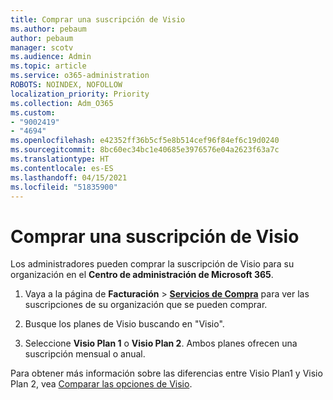 ```yaml
---
title: Comprar una suscripción de Visio
ms.author: pebaum
author: pebaum
manager: scotv
ms.audience: Admin
ms.topic: article
ms.service: o365-administration
ROBOTS: NOINDEX, NOFOLLOW
localization_priority: Priority
ms.collection: Adm_O365
ms.custom:
- "9002419"
- "4694"
ms.openlocfilehash: e42352ff36b5cf5e8b514cef96f84ef6c19d0240
ms.sourcegitcommit: 8bc60ec34bc1e40685e3976576e04a2623f63a7c
ms.translationtype: HT
ms.contentlocale: es-ES
ms.lasthandoff: 04/15/2021
ms.locfileid: "51835900"
---
```

# <a name="purchase-visio-subscription"></a>Comprar una suscripción de Visio

Los administradores pueden comprar la suscripción de Visio para su organización en el **Centro de administración de Microsoft 365**.

1. Vaya a la página de **Facturación** > **[ Servicios de Compra](https://go.microsoft.com/fwlink/p/?linkid=868433)** para ver las suscripciones de su organización que se pueden comprar.

2. Busque los planes de Visio buscando en "Visio".

3. Seleccione **Visio Plan 1** o **Visio Plan 2**. Ambos planes ofrecen una suscripción mensual o anual.

Para obtener más información sobre las diferencias entre Visio Plan1 y Visio Plan 2, vea [Comparar las opciones de Visio](https://products.office.com/Visio/microsoft-visio-plans-and-pricing-compare-visio-options).
